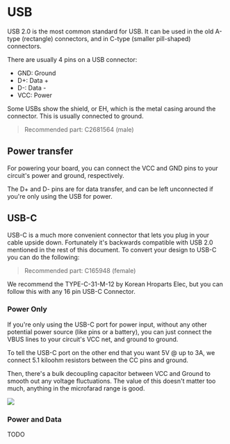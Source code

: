 # USB

USB 2.0 is the most common standard for USB. It can be used in the old A-type (rectangle) connectors, and in C-type (smaller pill-shaped) connectors.

There are usually 4 pins on a USB connector:

- GND: Ground
- D+: Data +
- D-: Data -
- VCC: Power

Some USBs show the shield, or EH, which is the metal casing around the connector. This is usually connected to ground.

> Recommended part: C2681564 (male)

## Power transfer

For powering your board, you can connect the VCC and GND pins to your circuit's power and ground, respectively.

The D+ and D- pins are for data transfer, and can be left unconnected if you're only using the USB for power.


<!-- ## Data transfer

TODO -->

## USB-C

USB-C is a much more convenient connector that lets you plug in your cable upside down. Fortunately it's backwards compatible with USB 2.0 mentioned in the rest of this document. To convert your design to USB-C you can do the following:

> Recommended part: C165948 (female)

We recommend the TYPE-C-31-M-12 by Korean Hroparts Elec, but you can follow this with any 16 pin USB-C Connector.

### Power Only

If you're only using the USB-C port for power input, without any other potential power source (like pins or a battery), you can just connect the VBUS lines to your circuit's VCC net, and ground to ground.

To tell the USB-C port on the other end that you want 5V @ up to 3A, we connect 5.1 kiloohm resistors between the CC pins and ground.

Then, there's a bulk decoupling capacitor between VCC and Ground to smooth out any voltage fluctuations. The value of this doesn't matter too much, anything in the microfarad range is good.

![](https://cloud-5zk9cxj1q-hack-club-bot.vercel.app/0image.png)


### Power and Data
TODO